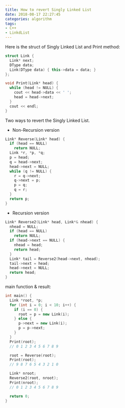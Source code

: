 ```yaml
---
title: How to revert Singly Linked List
date: 2018-08-17 22:27:45
categories: algorithm
tags:
- C++
- LinkdList
---
```


Here is the struct of Singly Linked List and Print method:

<!--more-->

```cpp
struct Link {
  Link* next;
  DType data;
  Link(DType data) { this->data = data; }
};

void Print(Link* head) {
  while (head != NULL) {
    cout << head->data << ' ';
    head = head->next;
  }
  cout << endl;
}
```

Two ways to revert the Singly Linked List.

* Non-Recursion version

```cpp
Link* Reverse(Link* head) {
  if (head == NULL)
    return NULL;
  Link *r, *p, *q;
  p = head;
  q = head->next;
  head->next = NULL;
  while (q != NULL) {
    r = q->next;
    q->next = p;
    p = q;
    q = r;
  }
  return p;
}
```

* Recursion version

```cpp
Link* Reverse2(Link* head, Link*& nhead) {
  nhead = NULL;
  if (head == NULL)
    return NULL;
  if (head->next == NULL) {
    nhead = head;
    return head;
  }
  Link* tail = Reverse2(head->next, nhead);
  tail->next = head;
  head->next = NULL;
  return head;
}
```

main function & result:

```cpp
int main() {
  Link *root, *p;
  for (int i = 0; i < 10; i++) {
    if (i == 0) {
      root = p = new Link(i);
    } else {
      p->next = new Link(i);
      p = p->next;
    }
  }
  Print(root);
  // 0 1 2 3 4 5 6 7 8 9

  root = Reverse(root);
  Print(root);
  // 9 8 7 6 5 4 3 2 1 0

  Link* nroot;
  Reverse2(root, nroot);
  Print(nroot);
  // 0 1 2 3 4 5 6 7 8 9

  return 0;
}
```